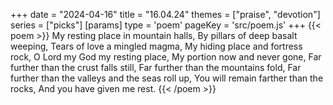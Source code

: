 +++
date = "2024-04-16"
title = "16.04.24"
themes = ["praise", "devotion"]
series = ["picks"]
[params]
  type = 'poem'
  pageKey = 'src/poem.js'
+++
{{< poem >}}
My resting place in mountain halls,
By pillars of deep basalt weeping,
Tears of love a mingled magma,
My hiding place and fortress rock,
O Lord my God my resting place,
My portion now and never gone,
Far further than the crust falls still,
Far further than the mountains fold,
Far further than the valleys and the seas roll up,
You will remain farther than the rocks,
And you have given me rest.
{{< /poem >}}